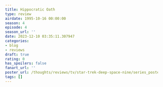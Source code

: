 ```yaml
---
title: Hippocratic Oath
type: review
airdate: 1995-10-16 00:00:00
season: 4
episode: 4
season_url: ''
date: 2023-12-10 03:35:11.307947
categories:
- blog
- reviews
draft: true
rating: 0
has_spoilers: false
fanart_url: ''
poster_url: /thoughts/reviews/tv/star-trek-deep-space-nine/series_poster.jpg
tags: []
---
```


